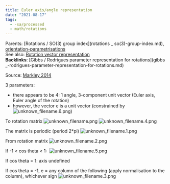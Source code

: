 ```yaml
---
title: Euler axis/angle representation
date: "2021-08-17"
tags:
  - -sa/processed
  - math/rotations
---
```


Parents: [Rotations / SO(3) group index](rotations _ so(3)-group-index.md), [orientation-parametrisations](orientation-parametrisations.md)  
See also: [Rotation vector representation](rotation-vector-representation.md)  
**Backlinks**: [Gibbs / Rodrigues parameter representation for rotations](gibbs _-rodrigues-parameter-representation-for-rotations.md)

Source: [Markley 2014](markley-2014.md)

3 parameters:

*   there appears to be 4: 1 angle, 3-component unit vector (Euler axis, Euler angle of the rotation)
*   however, the vector e is a unit vector (constrained by ![unknown_filename.6.png](./_resources/Euler_axis_angle_representation.resources/unknown_filename.6.png))

To rotation matrix
![unknown_filename.png](./_resources/Euler_axis_angle_representation.resources/unknown_filename.png)
![unknown_filename.4.png](./_resources/Euler_axis_angle_representation.resources/unknown_filename.4.png)

The matrix is periodic (period 2\*pi)
![unknown_filename.1.png](./_resources/Euler_axis_angle_representation.resources/unknown_filename.1.png)

From rotation matrix
![unknown_filename.2.png](./_resources/Euler_axis_angle_representation.resources/unknown_filename.2.png)

If -1 < cos theta < 1: 
![unknown_filename.5.png](./_resources/Euler_axis_angle_representation.resources/unknown_filename.5.png)

If cos theta = 1: axis undefined

If cos theta = -1, e = any column of the following (apply normalisation to the column), whichever sign
![unknown_filename.3.png](./_resources/Euler_axis_angle_representation.resources/unknown_filename.3.png)

